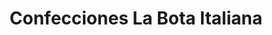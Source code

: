 ---
title: "Confecciones La Bota Italiana"
url: /barrios-unidos/confecciones-la-bota-italiana/
shop: ropa
---